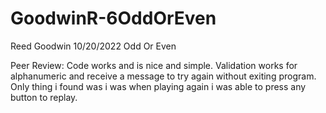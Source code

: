 # GoodwinR-6OddOrEven
Reed Goodwin
10/20/2022
Odd Or Even

Peer Review:
Code works and is nice and simple.  Validation works for alphanumeric and receive a message to try again without exiting program.  Only thing i found was i was when playing again i was able to press any button to replay.
